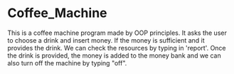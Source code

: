# Coffee_Machine

This is a coffee machine program made by OOP principles. It asks the user to choose a drink and insert money. 
If the money is sufficient and it provides the drink. We can check the resources by typing in 'report'.
Once the drink is provided, the money is added to the money bank and we can also turn off the machine by typing "off".
